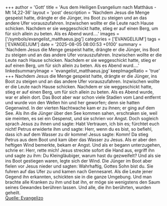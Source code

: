 +++
author = 'Gott'
title = 'Aus dem Heiligen Evangelium nach Matthäus - Mt 14,22-36'
layout = 'post'
description = 'Nachdem Jesus die Menge gespeist hatte, drängte er die Jünger, ins Boot zu steigen und an das andere Ufer vorauszufahren. Inzwischen wollte er die Leute nach Hause schicken. Nachdem er sie weggeschickt hatte, stieg er auf einen Berg, um für sich allein zu beten. Als es Abend wurd....'
images = ['/symbols/evangelist_matthaeus.jpg']
categories = ['EVANGELIUM']
tags = ['EVANGELIUM']
date = '2025-08-05 08:00:53 +0100'
summary = 'Nachdem Jesus die Menge gespeist hatte, drängte er die Jünger, ins Boot zu steigen und an das andere Ufer vorauszufahren. Inzwischen wollte er die Leute nach Hause schicken. Nachdem er sie weggeschickt hatte, stieg er auf einen Berg, um für sich allein zu beten. Als es Abend wurd....'
linkedsummaryImage = 'evangelist_matthaeus.jpg'
keepImageRatio = 'true'
+++
Nachdem Jesus die Menge gespeist hatte, drängte er die Jünger, ins Boot zu steigen und an das andere Ufer vorauszufahren. Inzwischen wollte er die Leute nach Hause schicken.
Nachdem er sie weggeschickt hatte, stieg er auf einen Berg, um für sich allein zu beten. Als es Abend wurde, war er allein dort.<!--more-->
Das Boot aber war schon viele Stadien vom Land entfernt und wurde von den Wellen hin und her geworfen; denn sie hatten Gegenwind.
In der vierten Nachtwache kam er zu ihnen; er ging auf dem See.
Als ihn die Jünger über den See kommen sahen, erschraken sie, weil sie meinten, es sei ein Gespenst, und sie schrien vor Angst.
Doch sogleich sprach Jesus zu ihnen und sagte: Habt Vertrauen, ich bin es; fürchtet euch nicht!
Petrus erwiderte ihm und sagte: Herr, wenn du es bist, so befiehl, dass ich auf dem Wasser zu dir komme!
Jesus sagte: Komm! Da stieg Petrus aus dem Boot und kam über das Wasser zu Jesus.
Als er aber den heftigen Wind bemerkte, bekam er Angst. Und als er begann unterzugehen, schrie er: Herr, rette mich!
Jesus streckte sofort die Hand aus, ergriff ihn und sagte zu ihm: Du Kleingläubiger, warum hast du gezweifelt?
Und als sie ins Boot gestiegen waren, legte sich der Wind.
Die Jünger im Boot aber fielen vor Jesus nieder und sagten: Wahrhaftig, Gottes Sohn bist du.
Sie fuhren auf das Ufer zu und kamen nach Gennesaret.
Als die Leute jener Gegend ihn erkannten, schickten sie in die ganze Umgebung. Und man brachte alle Kranken zu ihm
und bat ihn, er möge sie wenigstens den Saum seines Gewandes berühren lassen. Und alle, die ihn berührten, wurden geheilt.<br> [Quelle: Evangelizo](https://evangeliumtagfuertag.org/DE/gospel)